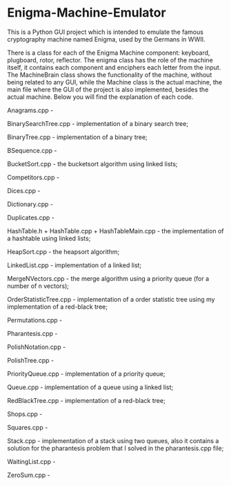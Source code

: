 # Enigma-Machine-Emulator
This is a Python GUI project which is intended to emulate the famous cryptography machine named Enigma, used by the Germans in WWII.

There is a class for each of the Enigma Machine component: keyboard, plugboard, rotor, reflector. The enigma class has the role of the machine itself, it contains each component and enciphers each letter from the input. The MachineBrain class shows the functionality of the machine, without being related to any GUI, while the Machine class is the actual machine, the main file where the GUI of the project is also implemented, besides the actual machine. Below you will find the explanation of each code.

Anagrams.cpp - 

BinarySearchTree.cpp - implementation of a binary search tree;

BinaryTree.cpp - implementation of a binary tree;

BSequence.cpp - 

BucketSort.cpp - the bucketsort algorithm using linked lists;

Competitors.cpp - 

Dices.cpp - 

Dictionary.cpp - 

Duplicates.cpp - 

HashTable.h + HashTable.cpp + HashTableMain.cpp - the implementation of a hashtable using linked lists;

HeapSort.cpp - the heapsort algorithm;

LinkedList.cpp - implementation of a linked list;

MergeNVectors.cpp - the merge algorithm using a priority queue (for a number of n vectors);

OrderStatisticTree.cpp - implementation of a order statistic tree using my implementation of a red-black tree;

Permutations.cpp - 

Pharantesis.cpp - 

PolishNotation.cpp -

PolishTree.cpp -

PriorityQueue.cpp - implementation of a priority queue;

Queue.cpp - implementation of a queue using a linked list;

RedBlackTree.cpp - implementation of a red-black tree;

Shops.cpp -

Squares.cpp -

Stack.cpp - implementation of a stack using two queues, also it contains a solution for the pharantesis problem that I solved in the pharantesis.cpp file;

WaitingList.cpp - 

ZeroSum.cpp - 

